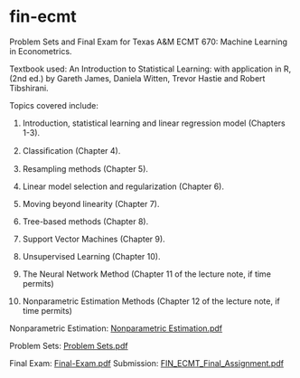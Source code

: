# fin-ecmt
Problem Sets and Final Exam for Texas A&M ECMT 670: Machine Learning in Econometrics.

Textbook used: An Introduction to Statistical Learning: with application in R, (2nd ed.) by Gareth James, Daniela Witten, Trevor Hastie and Robert Tibshirani.

Topics covered include:
1. Introduction, statistical learning and linear regression model (Chapters 1-3).

2. Classiﬁcation (Chapter 4).

3. Resampling methods (Chapter 5).

4. Linear model selection and regularization (Chapter 6).

5. Moving beyond linearity (Chapter 7).

6. Tree-based methods (Chapter 8).

7. Support Vector Machines (Chapter 9).

8. Unsupervised Learning (Chapter 10).

9. The Neural Network Method (Chapter 11 of the lecture note, if time permits)

10. Nonparametric Estimation Methods (Chapter 12 of the lecture note, if time permits)

Nonparametric Estimation: 
[Nonparametric Estimation.pdf](https://github.com/tobias-schnabel/fin-ecmt/files/10106110/Nonparametric.Estimation.pdf)

Problem Sets:
[Problem Sets.pdf](https://github.com/tobias-schnabel/fin-ecmt/files/10106111/Problem.Sets.pdf)

Final Exam:
[Final-Exam.pdf](https://github.com/tobias-schnabel/fin-ecmt/files/10157390/Final-Exam.pdf)
Submission:
[FIN_ECMT_Final_Assignment.pdf](https://github.com/tobias-schnabel/fin-ecmt/files/10158399/FIN_ECMT_Final_Assignment.pdf)


